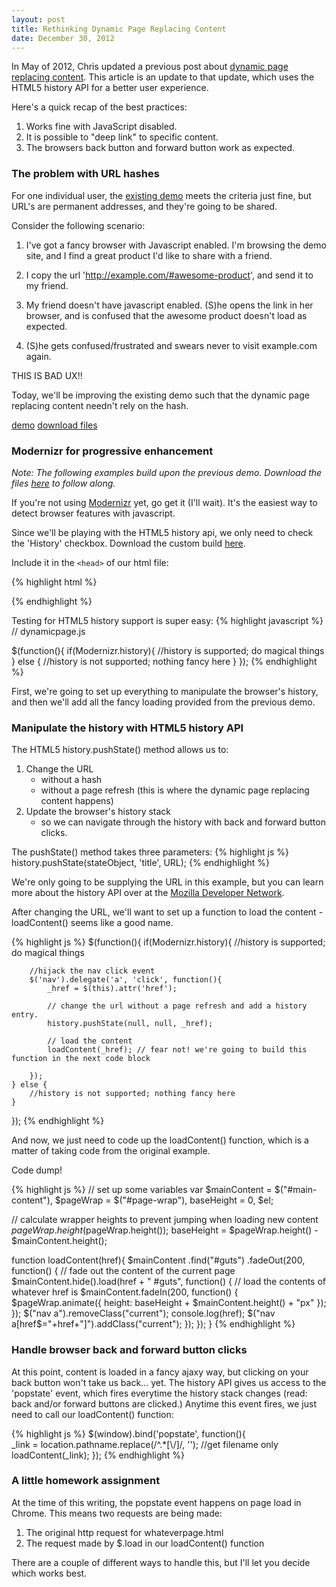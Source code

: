 ```yaml
---
layout: post
title: Rethinking Dynamic Page Replacing Content
date: December 30, 2012
--- 
```


In May of 2012, Chris updated a previous post about [dynamic page replacing content](http://css-tricks.com/dynamic-page-replacing-content/). This article is an update to that update, which uses the HTML5 history API for a better user experience.

Here's a quick recap of the best practices:

1. Works fine with JavaScript disabled.
2. It is possible to "deep link" to specific content. 
3. The browsers back button and forward button work as expected.

### The problem with URL hashes

For one individual user, the [existing demo](http://css-tricks.com/examples/DynamicPage/) meets the criteria just fine, but URL's are permanent addresses, and they're going to be shared. 

Consider the following scenario:

1. I've got a fancy browser with Javascript enabled. I'm browsing the demo site, and I find a great product I'd like to share with a friend.

2. I copy the url 'http://example.com/#awesome-product', and send it to my friend.

3. My friend doesn't have javascript enabled. (S)he opens the link in her browser, and is confused that the awesome product doesn't load as expected.

4. (S)he gets confused/frustrated and swears never to visit example.com again.

THIS IS BAD UX!!

Today, we'll be improving the existing demo such that the dynamic page replacing content needn't rely on the hash. 

[demo](http://sudojesse.github.com/dynamic-page/)
[download files](https://github.com/sudojesse/dynamic-page/archive/master.zip)

### Modernizr for progressive enhancement

*Note: The following examples build upon the previous demo. Download the files [here](http://css-tricks.com/examples/DynamicPage.zip) to follow along.*

If you're not using [Modernizr](http://modernizr.com/) yet, go get it (I'll wait). It's the easiest way to detect browser features with javascript. 

Since we'll be playing with the HTML5 history api, we only need to check the 'History' checkbox. Download the custom build [here](https://raw.github.com/sudojesse/dynamic-page/master/js/modernizr.js).

Include it in the <code>&lt;head&gt;</code> of our html file:
	
{% highlight html %}
<script type='text/javascript' src='js/modernizr.js'></script>
{% endhighlight %}

Testing for HTML5 history support is super easy:
{% highlight javascript %}
// dynamicpage.js

$(function(){
	if(Modernizr.history){
		//history is supported; do magical things
	} else {
		//history is not supported; nothing fancy here
	}
});
{% endhighlight %}

First, we're going to set up everything to manipulate the browser's history, and then we'll add all the fancy loading provided from the previous demo.

### Manipulate the history with HTML5 history API

The HTML5 history.pushState() method  allows us to: 

1. Change the URL
	* without a hash
	* without a page refresh (this is where the dynamic page replacing content happens)
2. Update the browser's history stack
	* so we can navigate through the history with back and forward button clicks.

The pushState() method takes three parameters:
{% highlight js %} 
history.pushState(stateObject, 'title', URL);
{% endhighlight %}   

We're only going to be supplying the URL in this example, but you can learn more about the history API over at the [Mozilla Developer Network](https://developer.mozilla.org/en-US/docs/DOM/Manipulating_the_browser_history).

After changing the URL, we'll want to set up a function to load the content - loadContent() seems like a good name.

{% highlight js %}
$(function(){
	if(Modernizr.history){
		//history is supported; do magical things
		
		//hijack the nav click event
		$('nav').delegate('a', 'click', function(){
			_href = $(this).attr('href');
			
			// change the url without a page refresh and add a history entry.
			history.pushState(null, null, _href);
			
			// load the content
			loadContent(_href); // fear not! we're going to build this function in the next code block
			
		});
	} else {
		//history is not supported; nothing fancy here
	}
});
{% endhighlight %}

And now, we just need to code up the loadContent() function, which is a matter of taking code from the original example.

Code dump!

{% highlight js %}
// set up some variables
var $mainContent = $("#main-content"),
    $pageWrap    = $("#page-wrap"),
    baseHeight   = 0,
    $el;

// calculate wrapper heights to prevent jumping when loading new content
$pageWrap.height($pageWrap.height());
baseHeight = $pageWrap.height() - $mainContent.height();

function loadContent(href){
        $mainContent
                .find("#guts")
                .fadeOut(200, function() { // fade out the content of the current page
                    $mainContent.hide().load(href + " #guts", function() { // load the contents of whatever href is
                        $mainContent.fadeIn(200, function() {
                            $pageWrap.animate({
                                height: baseHeight + $mainContent.height() + "px"
                            });
                        });
                        $("nav a").removeClass("current");
                        console.log(href);
                        $("nav a[href$="+href+"]").addClass("current");
                    });
                });
    }
{% endhighlight %} 

### Handle browser back and forward button clicks

At this point, content is loaded in a fancy ajaxy way, but clicking on your back button won't take us back... yet.
The history API gives us access to the 'popstate' event, which fires everytime the history stack changes (read: back and/or forward buttons are clicked.) Anytime this event fires, we just need to call our loadContent() function:

{% highlight js %}
$(window).bind('popstate', function(){   
	_link = location.pathname.replace(/^.*[\\\/]/, ''); //get filename only
	loadContent(_link);
});
{% endhighlight %}

### A little homework assignment

At the time of this writing, the popstate event happens on page load in Chrome. This means two requests are being made:

1. The original http request for whateverpage.html
2. The request made by $.load in our loadContent() function

There are a couple of different ways to handle this, but I'll let you decide which works best. 


